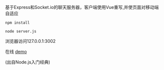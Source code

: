 基于Express和Socket.io的聊天服务器，客户端使用Vue重写,并使页面对移动端自适应
```
npm install
```
```
node server.js
```

浏览器访问127.0.0.1:3002

在线 [demo](http://chat.orangecat.com)

(出自Node.js入门经典)